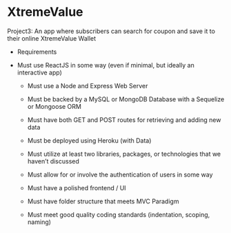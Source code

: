 # XtremeValue
Project3: An app where subscribers can search for coupon and save it to their online XtremeValue Wallet
 
 - Requirements
* Must use ReactJS in some way (even if minimal, but ideally an interactive app)

    * Must use a Node and Express Web Server

    * Must be backed by a MySQL or MongoDB Database with a Sequelize or Mongoose ORM  

    * Must have both GET and POST routes for retrieving and adding new data

    * Must be deployed using Heroku (with Data)

    * Must utilize at least two libraries, packages, or technologies that we haven’t discussed

    * Must allow for or involve the authentication of users in some way

    * Must have a polished frontend / UI 

    * Must have folder structure that meets MVC Paradigm

    * Must meet good quality coding standards (indentation, scoping, naming)